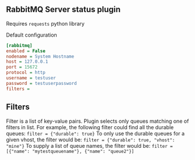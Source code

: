 RabbitMQ Server status plugin
------------------------
Requires `requests` python library

Default configuration
``` ini
[rabbitmq]
enabled = False
nodename = System Hostname
host = 127.0.0.1
port = 15672
protocol = http
username = testuser
password = testuserpassword
filters =
```

Filters
-------
Filter is a list of key-value pairs. Plugin selects only queues matching one of filters in list.
For example, the following filter could find all the durable queues:
`filter = {"durable": true}`
To only use the durable queues for a given vhost, the filter would be:
`filter = {"durable": true, "vhost": "mine"}`
To supply a list of queue names, the filter would be:
`filter = [{"name": "mytestqueuename"}, {"name": "queue2"}]`